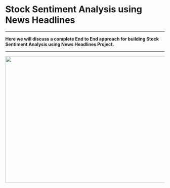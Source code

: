 # Stock Sentiment Analysis using News Headlines
___
<b>Here we will discuss a complete End to End approach for building Stock Sentiment Analysis using News Headlines Project.</b>
___

<p align="center">
  <img class="center" src ="https://github.com/ronylpatil/Stock-Sentiment-Analysis-using-News-Headlines/blob/main/stock.png" alt="Drawing" style="width: 1350px; height: 400px">
</p>






